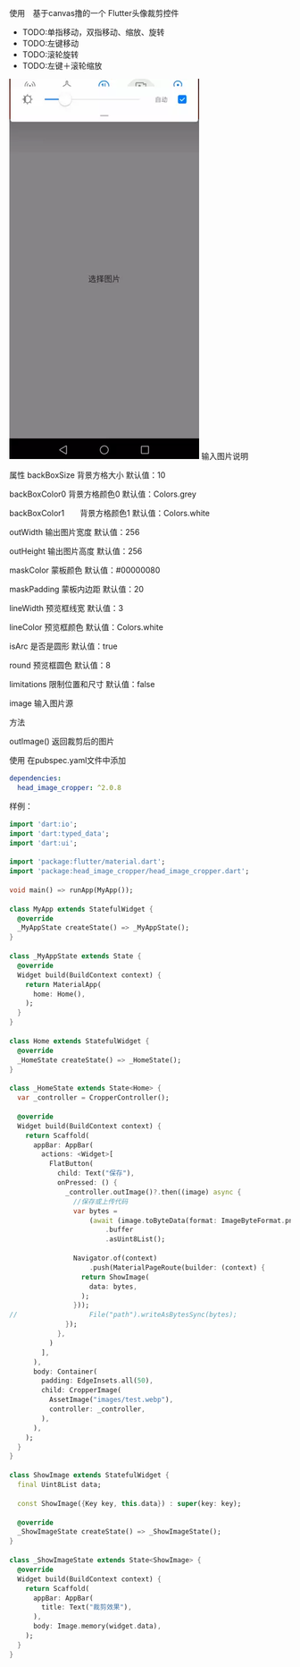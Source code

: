 使用　基于canvas撸的一个 Flutter头像裁剪控件

* TODO:单指移动，双指移动、缩放、旋转
* TODO:左键移动
* TODO:滚轮旋转
* TODO:左键＋滚轮缩放

![输入图片说明](./index.webp?raw=true "在这里输入图片标题")
输入图片说明

属性 backBoxSize 背景方格大小 默认值：10

backBoxColor0 背景方格颜色0 默认值：Colors.grey

backBoxColor1　　背景方格颜色1 默认值：Colors.white

outWidth 输出图片宽度 默认值：256

outHeight 输出图片高度 默认值：256

maskColor 蒙板颜色 默认值：#00000080

maskPadding 蒙板内边距 默认值：20

lineWidth 预览框线宽 默认值：3

lineColor 预览框颜色 默认值：Colors.white

isArc 是否是圆形 默认值：true

round 预览框圆色 默认值：8

limitations 限制位置和尺寸 默认值：false

image 输入图片源 


方法

outImage() 返回裁剪后的图片


使用
在pubspec.yaml文件中添加
```yaml
dependencies:
  head_image_cropper: ^2.0.8
```


样例：
```dart
import 'dart:io';
import 'dart:typed_data';
import 'dart:ui';

import 'package:flutter/material.dart';
import 'package:head_image_cropper/head_image_cropper.dart';

void main() => runApp(MyApp());

class MyApp extends StatefulWidget {
  @override
  _MyAppState createState() => _MyAppState();
}

class _MyAppState extends State {
  @override
  Widget build(BuildContext context) {
    return MaterialApp(
      home: Home(),
    );
  }
}

class Home extends StatefulWidget {
  @override
  _HomeState createState() => _HomeState();
}

class _HomeState extends State<Home> {
  var _controller = CropperController();

  @override
  Widget build(BuildContext context) {
    return Scaffold(
      appBar: AppBar(
        actions: <Widget>[
          FlatButton(
            child: Text("保存"),
            onPressed: () {
              _controller.outImage()?.then((image) async {
                //保存或上传代码
                var bytes =
                    (await (image.toByteData(format: ImageByteFormat.png)))
                        .buffer
                        .asUint8List();

                Navigator.of(context)
                    .push(MaterialPageRoute(builder: (context) {
                  return ShowImage(
                    data: bytes,
                  );
                }));
//                  File("path").writeAsBytesSync(bytes);
              });
            },
          )
        ],
      ),
      body: Container(
        padding: EdgeInsets.all(50),
        child: CropperImage(
          AssetImage("images/test.webp"),
          controller: _controller,
        ),
      ),
    );
  }
}

class ShowImage extends StatefulWidget {
  final Uint8List data;

  const ShowImage({Key key, this.data}) : super(key: key);

  @override
  _ShowImageState createState() => _ShowImageState();
}

class _ShowImageState extends State<ShowImage> {
  @override
  Widget build(BuildContext context) {
    return Scaffold(
      appBar: AppBar(
        title: Text("裁剪效果"),
      ),
      body: Image.memory(widget.data),
    );
  }
}

```
